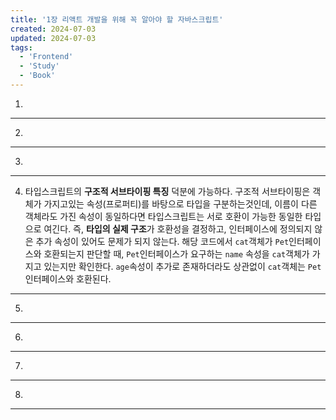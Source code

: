 ```yaml
---
title: '1장 리액트 개발을 위해 꼭 알아야 할 자바스크립트'
created: 2024-07-03
updated: 2024-07-03
tags:
  - 'Frontend'
  - 'Study'
  - 'Book'
---
```



1. 

---

2. 

---

3. 

---
4. 타입스크립트의 **구조적 서브타이핑 특징** 덕분에 가능하다. 구조적 서브타이핑은 객체가 가지고있는 속성(프로퍼티)를 바탕으로 타입을 구분하는것인데, 이름이 다른 객체라도 가진 속성이 동일하다면 타입스크립트는 서로 호환이 가능한 동일한 타입으로 여긴다. 즉, **타입의 실제 구조**가 호환성을 결정하고, 인터페이스에 정의되지 않은 추가 속성이 있어도 문제가 되지 않는다.
해당 코드에서 `cat`객체가 `Pet`인터페이스와 호환되는지 판단할 때, `Pet`인터페이스가 요구하는 `name` 속성을 `cat`객체가 가지고 있는지만 확인한다. `age`속성이 추가로 존재하더라도 상관없이 `cat`객체는 `Pet`인터페이스와 호환된다. 

---
5. 

---
6. 

---
7.

---
8.
---




